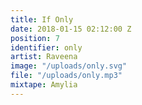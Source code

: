 ```yaml
---
title: If Only
date: 2018-01-15 02:12:00 Z
position: 7
identifier: only
artist: Raveena
image: "/uploads/only.svg"
file: "/uploads/only.mp3"
mixtape: Amylia
---
```


